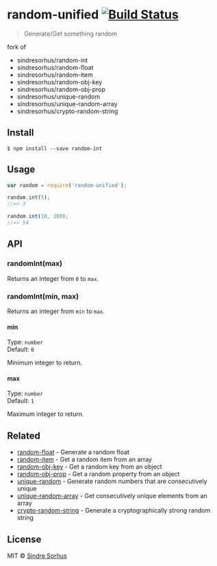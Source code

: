 # random-unified [![Build Status](https://travis-ci.org/startergate/random-unified.svg?branch=master)](https://travis-ci.org/startergate/random-unified)

> Generate/Get something random

fork of
 * sindresorhus/random-int
 * sindresorhus/random-float
 * sindresorhus/random-item
 * sindresorhus/random-obj-key
 * sindresorhus/random-obj-prop
 * sindresorhus/unique-random
 * sindresorhus/unique-random-array
 * sindresorhus/crypto-random-string


## Install

```
$ npm install --save random-int
```


## Usage

```js
var random = require('random-unified');

random.int(5);
//=> 3

random.int(10, 100);
//=> 54
```


## API

### randomInt(max)

Returns an integer from `0` to `max`.

### randomInt(min, max)

Returns an integer from `min` to `max`.

#### min

Type: `number`  
Default: `0`

Minimum integer to return.

#### max

Type: `number`  
Default: `1`

Maximum integer to return.


## Related

- [random-float](https://github.com/sindresorhus/random-float) - Generate a random float
- [random-item](https://github.com/sindresorhus/random-item) - Get a random item from an array
- [random-obj-key](https://github.com/sindresorhus/random-obj-key) - Get a random key from an object
- [random-obj-prop](https://github.com/sindresorhus/random-obj-prop) - Get a random property from an object
- [unique-random](https://github.com/sindresorhus/unique-random) - Generate random numbers that are consecutively unique
- [unique-random-array](https://github.com/sindresorhus/unique-random-array) - Get consecutively unique elements from an array
- [crypto-random-string](https://github.com/sindresorhus/crypto-random-string) - Generate a cryptographically strong random string


## License

MIT © [Sindre Sorhus](http://sindresorhus.com)
